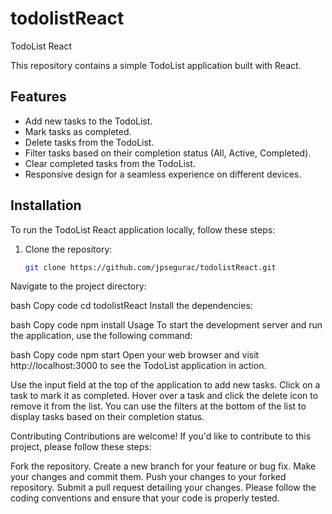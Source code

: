 # todolistReact
 TodoList React

This repository contains a simple TodoList application built with React.

## Features

- Add new tasks to the TodoList.
- Mark tasks as completed.
- Delete tasks from the TodoList.
- Filter tasks based on their completion status (All, Active, Completed).
- Clear completed tasks from the TodoList.
- Responsive design for a seamless experience on different devices.

## Installation

To run the TodoList React application locally, follow these steps:

1. Clone the repository:

   ```bash
   git clone https://github.com/jpsegurac/todolistReact.git
Navigate to the project directory:

bash
Copy code
cd todolistReact
Install the dependencies:

bash
Copy code
npm install
Usage
To start the development server and run the application, use the following command:

bash
Copy code
npm start
Open your web browser and visit http://localhost:3000 to see the TodoList application in action.

Use the input field at the top of the application to add new tasks. Click on a task to mark it as completed. Hover over a task and click the delete icon to remove it from the list. You can use the filters at the bottom of the list to display tasks based on their completion status.

Contributing
Contributions are welcome! If you'd like to contribute to this project, please follow these steps:

Fork the repository.
Create a new branch for your feature or bug fix.
Make your changes and commit them.
Push your changes to your forked repository.
Submit a pull request detailing your changes.
Please follow the coding conventions and ensure that your code is properly tested.


